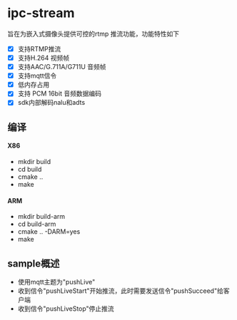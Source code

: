 # ipc-stream
旨在为嵌入式摄像头提供可控的rtmp 推流功能，功能特性如下
- [x] 支持RTMP推流
- [x] 支持H.264 视频帧
- [x] 支持AAC/G.711A/G711U 音频帧
- [x] 支持mqtt信令
- [x] 低内存占用
- [x] 支持 PCM 16bit 音频数据编码
- [x] sdk内部解码nalu和adts

## 编译

#### X86
- mkdir build
- cd build
- cmake ..
- make

#### ARM
- mkdir build-arm
- cd build-arm
- cmake .. -DARM=yes
- make

## sample概述
- 使用mqtt主题为"pushLive"
- 收到信令"pushLiveStart"开始推流，此时需要发送信令"pushSucceed"给客户端
- 收到信令"pushLiveStop"停止推流

